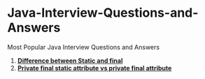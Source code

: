 # Java-Interview-Questions-and-Answers

Most Popular Java Interview Questions and Answers

1. [**Difference between Static and final** ](https://github.com/CodeMechanix/Java-Interview-Questions-and-Answers/blob/master/Difference_between_Static_and_final.md)
2. [**Private final static attribute vs private final attribute**](https://github.com/CodeMechanix/Java-Interview-Questions-and-Answers/blob/master/private_final_static_attribute_vs_private_final_attribute.md)
